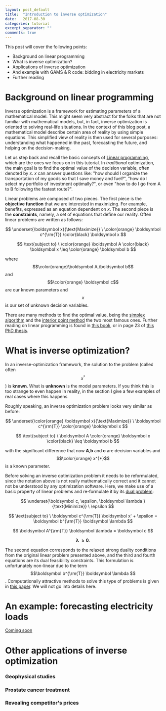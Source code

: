 ```yaml
---
layout: post_default
title:  "Introduction to inverse optimization"
date:   2017-08-30
categories: tutorial
excerpt_separator: ""
comments: true
---
```




This post will cover the following points:

+ Background on linear programming
+ What is inverse optimization?
+ Applications of inverse optimization
+ And example with GAMS & R code: bidding in electricity markets
+ Further reading


# Background on linear programming

Inverse optimization is a framework for estimating parameters of a mathematical model. This might seem very abstract for the folks that are not familiar with mathematical models, but, in fact, inverse optimization is oriented to solving real-life situations. In the context of this blog post, a mathematical model describe certain area of reality by using simple equations. This simplified view of reality is then used for several purposes: understanding what happened in the past, forecasting the future, and helping on the decision-making.


Let us step back and recall the basic concepts of [Linear programming](https://en.wikipedia.org/wiki/Linear_programming), which are the ones we focus on in this tutorial. In _traditional_ optimization, the main goal is to find the optimal value of the decision variable, often denoted by _x_. _x_ can answer questions like: "how should I organize the transportation of my goods so that I save money and fuel?", "how do I select my portfolio of investment optimally?", or even "how to do I go from A to B following the fastest route?".


Linear problems are composed of two pieces. The first piece is the **objective function** that we are interested in maximizing. For example, benefits, expressed as an equation dependent on _x_. The second piece is the **constraints**, namely, a set of equations that define our reality. Often linear problems are written as follows: 



$$
\underset{\boldsymbol x}{\text{Maximize}} \   \color{orange} \boldsymbol c^{\rm{T}} \color{black} \boldsymbol x 
$$

$$
\text{subject to} \    \color{orange} \boldsymbol A \color{black} \boldsymbol x \leq \color{orange} \boldsymbol b 
$$

where $$\color{orange}\boldsymbol A,\boldsymbol b$$ and $$\color{orange} \boldsymbol c$$ are our known parameters and $$x$$ is our set of unknown decision variables.

There are many methods to find the optimal value, being the [simplex algorithm](https://en.wikipedia.org/wiki/Simplex_algorithm) and the [interior point method](https://en.wikipedia.org/wiki/Interior_point_method) the two most famous ones. Further reading on linear programming is found in [this book](http://web.mit.edu/15.053/www/AMP-Chapter-01.pdf), or in page 23 of [this PhD thesis](http://web.mit.edu/15.053/www/AMP-Chapter-01.pdf).


# What is inverse optimization?

In an inverse-optimization framework, the solution to the problem (called often $$x^*$$) is **known**. What is **unknown** is the model parameters. If you think this is too strange to even happen in reality, in the section I give a few examples of real cases where this happens.

Roughly speaking, an inverse optimization problem looks very similar as before:

$$
\underset{\color{orange} \boldsymbol x}{\text{Maximize}} \   \boldsymbol c^{\rm{T}}  \color{orange} \boldsymbol x 
$$

$$
\text{subject to} \    \boldsymbol A \color{orange} \boldsymbol x \color{black} \leq \boldsymbol b 
$$

with the significant difference that now **A**,**b** and **c** are decision variables and $$\color{orange} x^{*}$$ is a known parameter.


Before solving an inverse optimization problem it needs to be reformulated, since the notation above is not really mathematically correct and it cannot not be understood by any optimization software. Here, we make use of a basic property of linear problems and re-formulate it by its [dual problem](http://web.mit.edu/15.053/www/AMP-Chapter-04.pdf):



$$
\underset{\boldsymbol c, \epsilon, \boldsymbol \lambda }{\text{Minimize}} \     \epsilon
$$

$$
 \text{subject to} \    \boldsymbol c^{\rm{T}} \boldsymbol x' + \epsilon = \boldsymbol b^{\rm{T}} \boldsymbol \lambda 
$$

$$
\boldsymbol A^{\rm{T}} \boldsymbol \lambda = \boldsymbol c 
$$

$$
\boldsymbol \lambda\ \geq \boldsymbol 0. 
$$


The second equation corresponds to the relaxed strong duality conditions from the original linear problem presented above, and the third and fourth equations are its dual feasibility constraints. This formulation is unfortunately non-linear due to the term $$\boldsymbol b^{\rm{T}} \boldsymbol \lambda $$. Computationally attractive methods to solve this type of problems is given in [this paper](https://www.researchgate.net/publication/317645589_Inverse_Optimization_and_Forecasting_Techniques_Applied_to_Decision-making_in_Electricity_Markets?channel=doi&linkId=59464faaaca2722db4a5dd2a&showFulltext=true). We will not go into details here.

<!-- Note that, because we know $$\boldsymbol A$$ and $$\boldsymbol b$$, the primal constraints of the original problem are omitted. -->




# An example: forecasting electricity loads

[Coming soon](https://www.researchgate.net/publication/317645589_Inverse_Optimization_and_Forecasting_Techniques_Applied_to_Decision-making_in_Electricity_Markets?channel=doi&linkId=59464faaaca2722db4a5dd2a&showFulltext=true)



# Other applications of inverse optimization

### Geophysical studies

### Prostate cancer treatment

### Revealing competitor's prices

